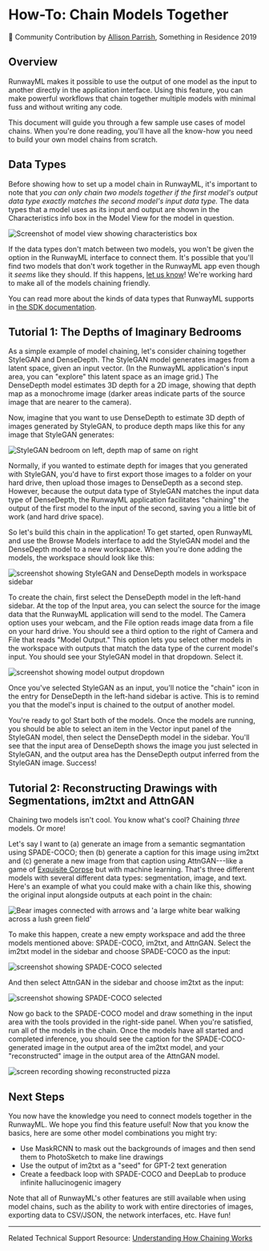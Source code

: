 # How-To: Chain Models Together


🎉 Community Contribution by [Allison Parrish](https://www.decontextualize.com), Something in Residence 2019 <br>


## Overview

RunwayML makes it possible to use the output of one model as the input to another
directly in the application interface.  Using this feature, you can make
powerful workflows that chain together multiple models with minimal fuss and
without writing any code.

This document will guide you through a few sample use cases of model chains.
When you're done reading, you'll have all the know-how you need to build your
own model chains from scratch.

## Data Types

Before showing how to set up a model chain in RunwayML, it's important to note
that *you can only chain two models together if the first model's output data
type exactly matches the second model's input data type.* The data types that a
model uses as its input and output are shown in the Characteristics info box in
the Model View for the model in question.

<div class="Img-Small">
  <img src="assets/images/how-to/chaining-models-together/characteristics.jpg"
  alt="Screenshot of model view showing characteristics box">
</div>

If the data types don't match between two models, you won't be given the option
in the RunwayML interface to connect them. It's possible that you'll find two
models that don't work together in the RunwayML app even though it *seems* like
they should.  If this happens, [let us know](https://support.runwayml.com/en/)!
We're working hard to make all of the models chaining friendly.

You can read more about the kinds of data types that RunwayML supports in [the
SDK documentation](https://sdk.runwayml.com/en/latest/).

## Tutorial 1: The Depths of Imaginary Bedrooms

As a simple example of model chaining, let's consider chaining together
StyleGAN and DenseDepth. The StyleGAN model generates images from a latent
space, given an input vector. (In the RunwayML application's input area, you can
"explore" this latent space as an image grid.) The DenseDepth model estimates
3D depth for a 2D image, showing that depth map as a monochrome image (darker
areas indicate parts of the source image that are nearer to the camera).

Now, imagine that you want to use DenseDepth to estimate 3D depth of images
generated by StyleGAN, to produce depth maps like this for any image that
StyleGAN generates:

<div class="Img-Small">
  <img src="assets/images/how-to/chaining-models-together/stylegan-densedepth-2up.png" alt="StyleGAN bedroom on left, depth map of same on right">
</div>

Normally, if you wanted to estimate depth for images that you generated with
StyleGAN, you'd have to first export those images to a folder on your hard
drive, then upload those images to DenseDepth as a second step. However,
because the output data type of StyleGAN matches the input data type of
DenseDepth, the RunwayML application facilitates "chaining" the output of the
first model to the input of the second, saving you a little bit of work (and
hard drive space).

So let's build this chain in the application! To get started, open RunwayML and
use the Browse Models interface to add the StyleGAN model and the DenseDepth
model to a new workspace. When you're done adding the models, the workspace
should look like this:

<div class="Img-Small">
<img src="assets/images/how-to/chaining-models-together/stylegan-densedepth-workspace.png" alt="screenshot showing StyleGAN and DenseDepth models in workspace sidebar">
</div>

To create the chain, first select the DenseDepth model in the left-hand
sidebar. At the top of the Input area, you can select the source for the image
data that the RunwayML application will send to the model. The Camera option uses
your webcam, and the File option reads image data from a file on your hard
drive. You should see a third option to the right of Camera and File that
reads "Model Output." This option lets you select other models in the workspace
with outputs that match the data type of the current model's input. You should
see your StyleGAN model in that dropdown. Select it.

<div class="Img-Small">
<img src="assets/images/how-to/chaining-models-together/model-output-select.png" alt="screenshot showing model output dropdown">
</div>

Once you've selected StyleGAN as an input, you'll notice the "chain" icon in
the entry for DenseDepth in the left-hand sidebar is active. This is to remind
you that the model's input is chained to the output of another model.

You're ready to go! Start both of the models. Once the models are running, you
should be able to select an item in the Vector input panel of the StyleGAN
model, then select the DenseDepth model in the sidebar. You'll see that the
input area of DenseDepth shows the image you just selected in StyleGAN, and the
output area has the DenseDepth output inferred from the StyleGAN image.
Success!

## Tutorial 2: Reconstructing Drawings with Segmentations, im2txt and AttnGAN

Chaining two models isn't cool. You know what's cool? Chaining *three* models.
Or more!

Let's say I want to (a) generate an image from a semantic segmantation using
SPADE-COCO; then (b) generate a caption for this image using im2txt and (c)
generate a new image from that caption using AttnGAN---like a game of
[Exquisite Corpse](https://en.wikipedia.org/wiki/Exquisite_corpse) but with
machine learning. That's three different models with several different data
types: segmentation, image, and text. Here's an example of what you could make
with a chain like this, showing the original input alongside outputs at each
point in the chain:

<div class="Img-Small">
<img src="assets/images/how-to/chaining-models-together/bear-workflow.png" alt="Bear images connected with arrows and 'a large white bear walking across a lush green field'">
</div>

To make this happen, create a new empty workspace and add the three models
mentioned above: SPADE-COCO, im2txt, and AttnGAN. Select the im2txt model in
the sidebar and choose SPADE-COCO as the input:

<div class="Img-Small">
<img src="assets/images/how-to/chaining-models-together/select-spade-coco.png" alt="screenshot showing SPADE-COCO selected">
</div>

And then select AttnGAN in the sidebar and choose im2txt as the input:

<div class="Img-Small">
<img src="assets/images/how-to/chaining-models-together/select-im2txt.png" alt="screenshot showing SPADE-COCO selected">
</div>

Now go back to the SPADE-COCO model and draw something in the input area with
the tools provided in the right-side panel. When you're satisfied, run all of
the models in the chain. Once the models have all started and completed
inference, you should see the caption for the SPADE-COCO-generated image in the
output area of the im2txt model, and your "reconstructed" image in the output
area of the AttnGAN model.

<div class="Img-Small">
<img src="assets/images/how-to/chaining-models-together/spade-pizza-im2txt.gif" alt="screen recording showing reconstructed pizza">
</div>

## Next Steps

You now have the knowledge you need to connect models together in the RunwayML.
We hope you find this feature useful! Now that you know the basics, here are
some other model combinations you might try:

* Use MaskRCNN to mask out the backgrounds of images and then send them to
  PhotoSketch to make line drawings
* Use the output of im2txt as a "seed" for GPT-2 text generation
* Create a feedback loop with SPADE-COCO and DeepLab to produce infinite
  hallucinogenic imagery

Note that all of RunwayML's other features are still available when using
model chains, such as the ability to work with entire directories of images,
exporting data to CSV/JSON, the network interfaces, etc. Have fun!

---
Related Technical Support Resource: [Understanding How Chaining Works](https://support.runwayml.com/en/articles/3140662-understanding-how-chaining-works)
